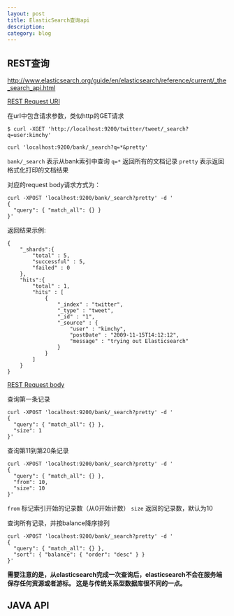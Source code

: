 ```yaml
---
layout: post
title: ElasticSearch查询api
description: 
category: blog
---
```


## REST查询
http://www.elasticsearch.org/guide/en/elasticsearch/reference/current/_the_search_api.html

[REST Request URI](http://www.elasticsearch.org/guide/en/elasticsearch/reference/current/search-uri-request.html)

在url中包含请求参数，类似http的GET请求

```
$ curl -XGET 'http://localhost:9200/twitter/tweet/_search?q=user:kimchy'
```

```
curl 'localhost:9200/bank/_search?q=*&pretty'
```
<code>bank/_search</code> 表示从bank索引中查询
<code>q=*</code> 返回所有的文档记录
<code>pretty</code> 表示返回格式化打印的文档结果

对应的request body请求方式为：

```
curl -XPOST 'localhost:9200/bank/_search?pretty' -d '
{
  "query": { "match_all": {} }
}'
```

返回结果示例:

```
{
    "_shards":{
        "total" : 5,
        "successful" : 5,
        "failed" : 0
    },
    "hits":{
        "total" : 1,
        "hits" : [
            {
                "_index" : "twitter",
                "_type" : "tweet",
                "_id" : "1",
                "_source" : {
                    "user" : "kimchy",
                    "postDate" : "2009-11-15T14:12:12",
                    "message" : "trying out Elasticsearch"
                }
            }
        ]
    }
}
```

[REST Request body](http://www.elasticsearch.org/guide/en/elasticsearch/reference/current/search-request-body.html)

查询第一条记录

```
curl -XPOST 'localhost:9200/bank/_search?pretty' -d '
{
  "query": { "match_all": {} },
  "size": 1
}'
```

查询第11到第20条记录

```
curl -XPOST 'localhost:9200/bank/_search?pretty' -d '
{
  "query": { "match_all": {} },
  "from": 10,
  "size": 10
}'
```

<code>from</code> 标记索引开始的记录数（从0开始计数）
<code>size</code> 返回的记录数，默认为10

查询所有记录，并按balance降序排列

```
curl -XPOST 'localhost:9200/bank/_search?pretty' -d '
{
  "query": { "match_all": {} },
  "sort": { "balance": { "order": "desc" } }
}'
```

**需要注意的是，从elasticsearch完成一次查询后，elasticsearch不会在服务端保存任何资源或者游标。
这是与传统关系型数据库很不同的一点。**

## JAVA API

